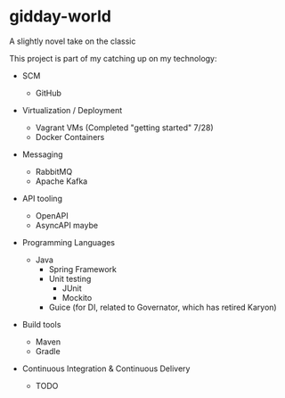 # gidday-world
A slightly novel take on the classic

This project is part of my catching up on my technology:

- SCM
  - GitHub

- Virtualization / Deployment
  - Vagrant VMs (Completed "getting started" 7/28)
  - Docker Containers
  
- Messaging
  - RabbitMQ
  - Apache Kafka

- API tooling
  - OpenAPI
  - AsyncAPI maybe

- Programming Languages
  - Java 
    - Spring Framework
    - Unit testing
      - JUnit
      - Mockito
    - Guice (for DI, related to Governator, which has retired Karyon)

- Build tools
  - Maven
  - Gradle

- Continuous Integration & Continuous Delivery
  - TODO
